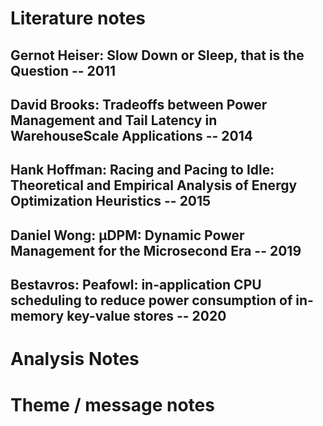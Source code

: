 # Literature notes

## Gernot Heiser: Slow Down or Sleep, that is the Question -- 2011

## David Brooks: Tradeoffs between Power Management and Tail Latency in WarehouseScale Applications -- 2014

## Hank Hoffman: Racing and Pacing to Idle: Theoretical and Empirical Analysis of Energy Optimization Heuristics -- 2015

## Daniel Wong: μDPM: Dynamic Power Management for the Microsecond Era -- 2019

## Bestavros: Peafowl: in-application CPU scheduling to reduce power consumption of in-memory key-value stores -- 2020


# Analysis Notes

# Theme / message notes




